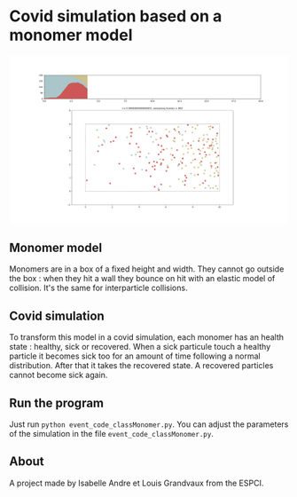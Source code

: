 # Covid simulation based on a monomer model

![Simulation illustration](sim.png?raw=true)

## Monomer model

Monomers are in a box of a fixed height and width. They cannot go outside the box : when they hit a wall they bounce on hit with an elastic model of collision. It's the same for interparticle collisions.

## Covid simulation

To transform this model in a covid simulation, each monomer has an health state : healthy, sick or recovered. When a sick particule touch a healthy particle it becomes sick too for an amount of time following a normal distribution. After that it takes the recovered state. A recovered particles cannot become sick again.

## Run the program

Just run `python event_code_classMonomer.py`.
You can adjust the parameters of the simulation in the file  `event_code_classMonomer.py`.

## About

A project made by Isabelle Andre et Louis Grandvaux from the ESPCI.

